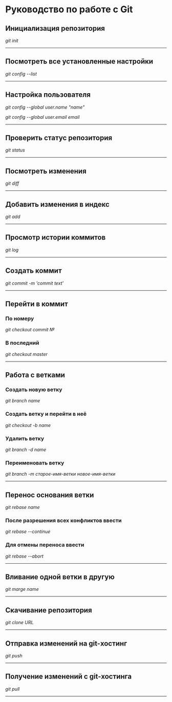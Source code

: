 # Руководство по работе с Git

## Инициализация репозитория
*git init*

---

## Посмотреть все установленные настройки 
*git config --list*

---

## Настройка пользователя
*git config --global user.name "name"*

*git config --global user.email email*

---

## Проверить статус репозитория 
*git status*

---

## Посмотреть изменения 
*git diff*

---

## Добавить изменения в индекс 
*git add*

---

## Просмотр истории коммитов
*git log*

---

## Создать коммит
*git commit -m 'commit text'*

---

## Перейти в коммит
### По номеру
*git checkout commit №*
### В последний
*git checkout master*

---

## Работа с ветками
### Создать новую ветку
*git branch name*
### Создать ветку и перейти в неё
*git checkout -b name*
### Удалить ветку
*git branch -d name*
### Переименовать ветку
*git branch -m старое-имя-ветки новое-имя-ветки*

---

## Перенос основания ветки
*git rebase name*
### После разрешения всех конфликтов ввести 
*git rebase --continue*
### Для отмены переноса ввести
*git rebase --abort*

---

## Вливание одной ветки в другую
*git marge name*

---

## Скачивание репозитория
*git clone URL*

---

## Отправка изменений на git-хостинг
*git push*

---

## Получение изменений с git-хостинга
*git pull*

---
